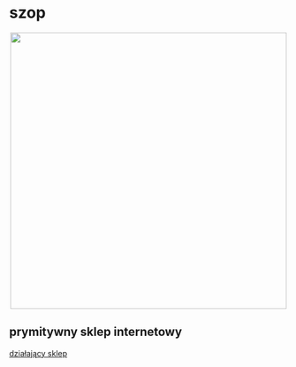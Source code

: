 # szop

<p align="center"><img src="http://woda.vot.pl/img/szop.jpg" width="500"></p>

## prymitywny sklep internetowy

[działający sklep](https://woda-kolonska.pl/)
